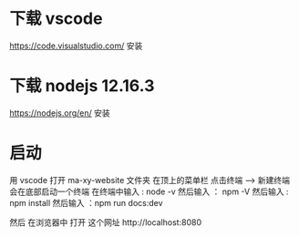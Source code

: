 
# 下载 vscode
https://code.visualstudio.com/
安装

# 下载 nodejs 12.16.3
https://nodejs.org/en/
安装

# 启动
用 vscode 打开 ma-xy-website 文件夹
在顶上的菜单栏 点击终端 --> 新建终端
会在底部启动一个终端
在终端中输入 : node -v
然后输入 ： npm -V
然后输入 : npm install
然后输入 ：npm run docs:dev

然后 在浏览器中 打开 这个网址  http://localhost:8080

